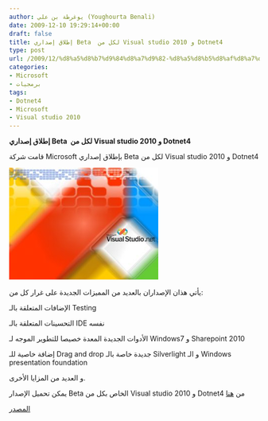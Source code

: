 ```yaml
---
author: يوغرطة بن علي (Youghourta Benali)
date: 2009-12-10 19:29:14+00:00
draft: false
title: إطلاق إصداري Beta  لكل من Visual studio 2010 و Dotnet4
type: post
url: /2009/12/%d8%a5%d8%b7%d9%84%d8%a7%d9%82-%d8%a5%d8%b5%d8%af%d8%a7%d8%b1%d9%8a-beta-%d9%84%d9%83%d9%84-%d9%85%d9%86-visual-studio-2010-%d9%88-dotnet4/
categories:
- Microsoft
- برمجيات
tags:
- Dotnet4
- Microsoft
- Visual studio 2010
---
```


**إطلاق إصداري Beta  لكل من Visual studio 2010 و Dotnet4**



قامت شركة Microsoft بإطلاق إصداري Beta لكل من Visual studio 2010 و Dotnet4

![microsoft visual studio 2010](microsoft-visual-studio-20101-300x225.jpg)


يأتي هذان الإصداران بالعديد من المميزات الجديدة على غرار كل من:

الإضافات المتعلقة بالـ Testing

التحسينات المتعلقة بالـ IDE نفسه

الأدوات الجديدة المعدة خصيصا للتطوير الموجه لـ Windows7 و Sharepoint 2010

إضافة خاصية للـ Drag and drop جديدة خاصة بالـ Silverlight و الـ Windows presentation foundation

و العديد من المزايا الأخرى.

يمكن تحميل الإصدار Beta الخاص بكل من Visual studio 2010 و Dotnet4 من [هنا](http://www.microsoft.com/visualstudio/en-us/default.mspx)

[المصدر](http://www.microsoft.com/presspass/press/2009/oct09/10-19vsfinalstretchpr.mspx)
